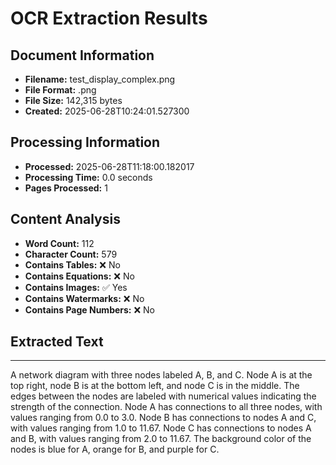 # OCR Extraction Results

## Document Information

- **Filename:** test_display_complex.png
- **File Format:** .png
- **File Size:** 142,315 bytes
- **Created:** 2025-06-28T10:24:01.527300

## Processing Information

- **Processed:** 2025-06-28T11:18:00.182017
- **Processing Time:** 0.0 seconds
- **Pages Processed:** 1

## Content Analysis

- **Word Count:** 112
- **Character Count:** 579
- **Contains Tables:** ❌ No
- **Contains Equations:** ❌ No
- **Contains Images:** ✅ Yes
- **Contains Watermarks:** ❌ No
- **Contains Page Numbers:** ❌ No

## Extracted Text

---

<img>A network diagram with three nodes labeled A, B, and C. Node A is at the top right, node B is at the bottom left, and node C is in the middle. The edges between the nodes are labeled with numerical values indicating the strength of the connection. Node A has connections to all three nodes, with values ranging from 0.0 to 3.0. Node B has connections to nodes A and C, with values ranging from 1.0 to 11.67. Node C has connections to nodes A and B, with values ranging from 2.0 to 11.67. The background color of the nodes is blue for A, orange for B, and purple for C.</img>